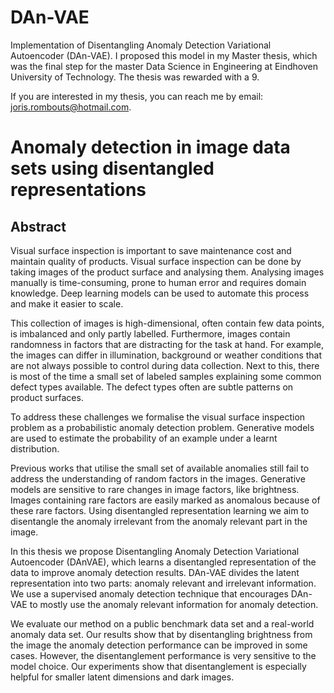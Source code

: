 # DAn-VAE
Implementation of Disentangling Anomaly Detection Variational Autoencoder (DAn-VAE). I proposed this model in my Master thesis, which was the final step for the
master Data Science in Engineering at Eindhoven University of Technology. The thesis was rewarded with a 9.

If you are interested in my thesis, you can reach me by email: joris.rombouts@hotmail.com.

# Anomaly detection in image data sets using disentangled representations 
## Abstract
Visual surface inspection is important to save maintenance cost and maintain quality of products.
Visual surface inspection can be done by taking images of the product surface and analysing
them. Analysing images manually is time-consuming, prone to human error and requires domain
knowledge. Deep learning models can be used to automate this process and make it easier to scale.

This collection of images is high-dimensional, often contain few data points, is imbalanced
and only partly labelled. Furthermore, images contain randomness in factors that are distracting
for the task at hand. For example, the images can differ in illumination, background or weather
conditions that are not always possible to control during data collection. Next to this, there is
most of the time a small set of labeled samples explaining some common defect types available.
The defect types often are subtle patterns on product surfaces.

To address these challenges we formalise the visual surface inspection problem as a probabilistic
anomaly detection problem. Generative models are used to estimate the probability of an example
under a learnt distribution.

Previous works that utilise the small set of available anomalies still fail to address the understanding of random factors in the images. Generative models are sensitive to rare changes in image
factors, like brightness. Images containing rare factors are easily marked as anomalous because of
these rare factors. Using disentangled representation learning we aim to disentangle the anomaly
irrelevant from the anomaly relevant part in the image.

In this thesis we propose Disentangling Anomaly Detection Variational Autoencoder (DAnVAE), which learns a disentangled representation of the data to improve anomaly detection results. DAn-VAE divides the latent representation into two parts: anomaly relevant and irrelevant
information. We use a supervised anomaly detection technique that encourages DAn-VAE to
mostly use the anomaly relevant information for anomaly detection.

We evaluate our method on a public benchmark data set and a real-world anomaly data
set. Our results show that by disentangling brightness from the image the anomaly detection
performance can be improved in some cases. However, the disentanglement performance is very
sensitive to the model choice. Our experiments show that disentanglement is especially helpful for
smaller latent dimensions and dark images.